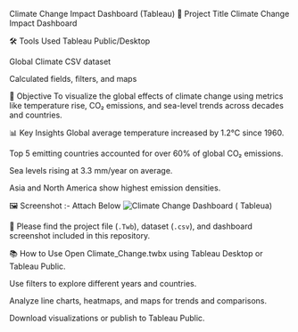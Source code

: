 Climate Change Impact Dashboard (Tableau)
🧩 Project Title
Climate Change Impact Dashboard

🛠 Tools Used
Tableau Public/Desktop

Global Climate CSV dataset

Calculated fields, filters, and maps

🎯 Objective
To visualize the global effects of climate change using metrics like temperature rise, CO₂ emissions, and sea-level trends across decades and countries.

📊 Key Insights
Global average temperature increased by 1.2°C since 1960.

Top 5 emitting countries accounted for over 60% of global CO₂ emissions.

Sea levels rising at 3.3 mm/year on average.

Asia and North America show highest emission densities.

🖼 Screenshot :- Attach Below
![Climate Change Dashboard ( Tableua)](https://github.com/user-attachments/assets/cdcf4cc2-1629-49ee-a269-eb4793d6ad86)

📁 Please find the project file (`.Twb`), dataset (`.csv`), and dashboard screenshot included in this repository.



📚 How to Use
Open Climate_Change.twbx using Tableau Desktop or Tableau Public.

Use filters to explore different years and countries.

Analyze line charts, heatmaps, and maps for trends and comparisons.

Download visualizations or publish to Tableau Public.

